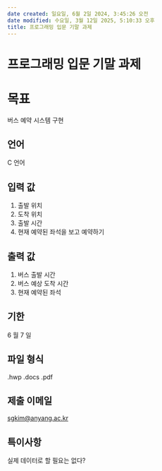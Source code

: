 ```yaml
---
date created: 일요일, 6월 2일 2024, 3:45:26 오전
date modified: 수요일, 3월 12일 2025, 5:10:33 오후
title: 프로그래밍 입문 기말 과제
---
```


# 프로그래밍 입문 기말 과제

# 목표

버스 예약 시스템 구현

## 언어

C 언어

## 입력 값

1. 출발 위치
2. 도착 위치
3. 출발 시간
4. 현재 예약된 좌석을 보고 예약하기

## 출력 값

1. 버스 출발 시간
2. 버스 예상 도착 시간
3. 현재 예약된 좌석

## 기한

6 월 7 일

## 파일 형식

.hwp
.docs
.pdf

## 제출 이메일

sgkim@anyang.ac.kr

## 특이사항

실제 데이터로 할 필요는 없다?
